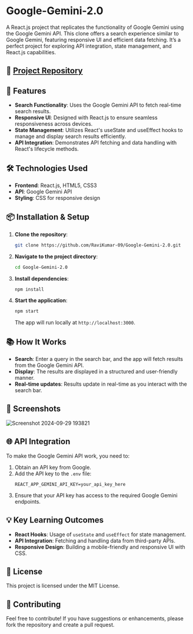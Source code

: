 # Google-Gemini-2.0

A React.js project that replicates the functionality of Google Gemini using the Google Gemini API. This clone offers a search experience similar to Google Gemini, featuring responsive UI and efficient data fetching. It’s a perfect project for exploring API integration, state management, and React.js capabilities.

## 🔗 [Project Repository](https://github.com/RaviKumar-09/Google-Gemini-2.0)

## 🚀 Features

- **Search Functionality**: Uses the Google Gemini API to fetch real-time search results.
- **Responsive UI**: Designed with React.js to ensure seamless responsiveness across devices.
- **State Management**: Utilizes React's useState and useEffect hooks to manage and display search results efficiently.
- **API Integration**: Demonstrates API fetching and data handling with React's lifecycle methods.

## 🛠️ Technologies Used

- **Frontend**: React.js, HTML5, CSS3
- **API**: Google Gemini API
- **Styling**: CSS for responsive design

## 📦 Installation & Setup

1. **Clone the repository**:
   ```bash
   git clone https://github.com/RaviKumar-09/Google-Gemini-2.0.git
   ```
2. **Navigate to the project directory**:
   ```bash
   cd Google-Gemini-2.0
   ```
3. **Install dependencies**:
   ```bash
   npm install
   ```
4. **Start the application**:
   ```bash
   npm start
   ```
   The app will run locally at `http://localhost:3000`.

## 📚 How It Works

- **Search**: Enter a query in the search bar, and the app will fetch results from the Google Gemini API.
- **Display**: The results are displayed in a structured and user-friendly manner.
- **Real-time updates**: Results update in real-time as you interact with the search bar.

## 📸 Screenshots

![Screenshot 2024-09-29 193821](https://github.com/user-attachments/assets/04ad5319-f31b-4379-8dee-d1cf019b459b)



## 🌐 API Integration

To make the Google Gemini API work, you need to:

1. Obtain an API key from Google.
2. Add the API key to the `.env` file:
   ```
   REACT_APP_GEMINI_API_KEY=your_api_key_here
   ```
3. Ensure that your API key has access to the required Google Gemini endpoints.

## 💡 Key Learning Outcomes

- **React Hooks**: Usage of `useState` and `useEffect` for state management.
- **API Integration**: Fetching and handling data from third-party APIs.
- **Responsive Design**: Building a mobile-friendly and responsive UI with CSS.

## 📜 License

This project is licensed under the MIT License.

## 🤝 Contributing

Feel free to contribute! If you have suggestions or enhancements, please fork the repository and create a pull request.


